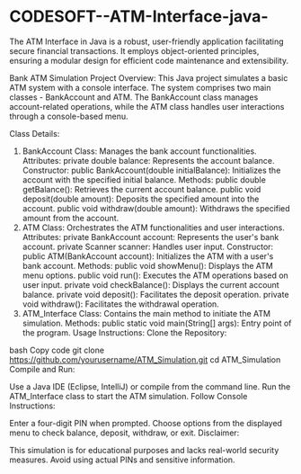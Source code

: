# CODESOFT--ATM-Interface-java-
The ATM Interface in Java is a robust, user-friendly application facilitating secure financial transactions. It employs object-oriented principles, ensuring a modular design for efficient code maintenance and extensibility.

Bank ATM Simulation Project
Overview:
This Java project simulates a basic ATM system with a console interface. The system comprises two main classes - BankAccount and ATM. The BankAccount class manages account-related operations, while the ATM class handles user interactions through a console-based menu.

Class Details:
1. BankAccount Class:
Manages the bank account functionalities.
Attributes:
private double balance: Represents the account balance.
Constructor:
public BankAccount(double initialBalance): Initializes the account with the specified initial balance.
Methods:
public double getBalance(): Retrieves the current account balance.
public void deposit(double amount): Deposits the specified amount into the account.
public void withdraw(double amount): Withdraws the specified amount from the account.
2. ATM Class:
Orchestrates the ATM functionalities and user interactions.
Attributes:
private BankAccount account: Represents the user's bank account.
private Scanner scanner: Handles user input.
Constructor:
public ATM(BankAccount account): Initializes the ATM with a user's bank account.
Methods:
public void showMenu(): Displays the ATM menu options.
public void run(): Executes the ATM operations based on user input.
private void checkBalance(): Displays the current account balance.
private void deposit(): Facilitates the deposit operation.
private void withdraw(): Facilitates the withdrawal operation.
3. ATM_Interface Class:
Contains the main method to initiate the ATM simulation.
Methods:
public static void main(String[] args): Entry point of the program.
Usage Instructions:
Clone the Repository:

bash
Copy code
git clone https://github.com/yourusername/ATM_Simulation.git
cd ATM_Simulation
Compile and Run:

Use a Java IDE (Eclipse, IntelliJ) or compile from the command line.
Run the ATM_Interface class to start the ATM simulation.
Follow Console Instructions:

Enter a four-digit PIN when prompted.
Choose options from the displayed menu to check balance, deposit, withdraw, or exit.
Disclaimer:

This simulation is for educational purposes and lacks real-world security measures. Avoid using actual PINs and sensitive information.

